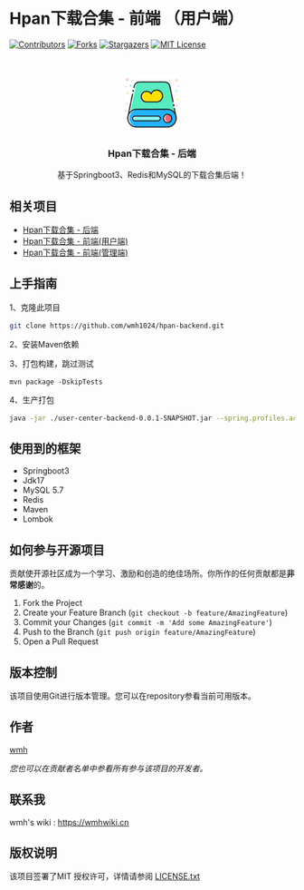 # Hpan下载合集 - 前端 （用户端）

<!-- PROJECT SHIELDS -->
[![Contributors][contributors-shield]][contributors-url]
[![Forks][forks-shield]][forks-url]
[![Stargazers][stars-shield]][stars-url]
[![MIT License][license-shield]][license-url]
<!-- PROJECT LOGO -->
<br />

<p align="center">
  <a href="https://github.com/wmh1024/hpan-backend">
    <img src="image/icon.png" alt="Logo" width="100" height="100">
  </a>

<h3 align="center">Hpan下载合集 - 后端</h3>
  <p align="center">
    基于Springboot3、Redis和MySQL的下载合集后端！
    <br />

</p>

## 相关项目

- [Hpan下载合集 - 后端](https://github.com/wmh1024/hpan-backend.git)
- [Hpan下载合集 - 前端(用户端)](https://github.com/wmh1024/hpan-backend.git)
- [Hpan下载合集 - 前端(管理端)](https://github.com/wmh1024/hpan-frontend-admin.git)

## 上手指南

1、克隆此项目

```sh
git clone https://github.com/wmh1024/hpan-backend.git
```

2、安装Maven依赖

3、打包构建，跳过测试

```shell
mvn package -DskipTests
```

4、生产打包

```sh
java -jar ./user-center-backend-0.0.1-SNAPSHOT.jar --spring.profiles.active=prod
```

## 使用到的框架

- Springboot3
- Jdk17
- MySQL 5.7
- Redis
- Maven
- Lombok

## 如何参与开源项目

贡献使开源社区成为一个学习、激励和创造的绝佳场所。你所作的任何贡献都是**非常感谢**的。


1. Fork the Project
2. Create your Feature Branch (`git checkout -b feature/AmazingFeature`)
3. Commit your Changes (`git commit -m 'Add some AmazingFeature'`)
4. Push to the Branch (`git push origin feature/AmazingFeature`)
5. Open a Pull Request

## 版本控制

该项目使用Git进行版本管理。您可以在repository参看当前可用版本。

## 作者

[wmh](https://wmhwiki.cn)

*您也可以在贡献者名单中参看所有参与该项目的开发者。*

## 联系我

wmh's wiki : https://wmhwiki.cn

## 版权说明

该项目签署了MIT 授权许可，详情请参阅 [LICENSE.txt](https://github.com/wmh1024/hpan-backend/blob/main/LICENSE.txt)

<!-- links -->
[your-project-path]:wmh1024/hpan-backend
[contributors-shield]: https://img.shields.io/github/contributors/wmh1024/hpan-backend.svg?style=flat-square
[contributors-url]: https://github.com/wmh1024/hpan-backend/graphs/contributors
[forks-shield]: https://img.shields.io/github/forks/wmh1024/hpan-backend.svg?style=flat-square
[forks-url]: https://github.com/wmh1024/hpan-backend/network/members
[stars-shield]: https://img.shields.io/github/stars/wmh1024/hpan-backend.svg?style=flat-square
[stars-url]: https://github.com/wmh1024/hpan-backend/stargazers
[issues-shield]: https://img.shields.io/github/issues/wmh1024/hpan-backend.svg?style=flat-square
[issues-url]: https://img.shields.io/github/issues/wmh1024/hpan-backend.svg
[license-shield]: https://img.shields.io/github/license/wmh1024/hpan-backend.svg?style=flat-square
[license-url]: https://github.com/wmh1024/hpan-backend/blob/master/LICENSE.txt
[linkedin-shield]: https://img.shields.io/badge/-LinkedIn-black.svg?style=flat-square&logo=linkedin&colorB=555
[linkedin-url]: https://linkedin.com/in/shaojintian

